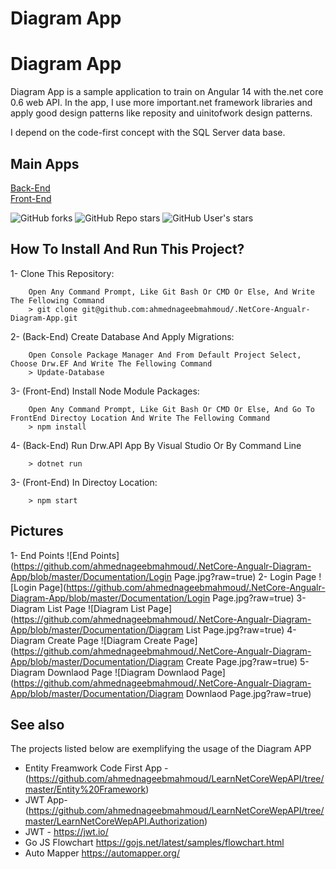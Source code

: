 # Diagram App

Diagram App
=====
Diagram App is a sample application to train on Angular 14 with the.net core 0.6 web API. In the app, I use more important.net framework libraries and apply good design patterns like reposity and uinitofwork design patterns.

I depend on the code-first concept with the SQL Server data base.

## Main Apps
[Back-End](https://github.com/ahmednageebmahmoud/.NetCore-Angualr-Diagram-App/tree/master/BackEnd) <br>
[Front-End](https://github.com/ahmednageebmahmoud/.NetCore-Angualr-Diagram-App/tree/master/FrontEnd)


![GitHub forks](https://img.shields.io/github/forks/ahmednageebmahmoud/.NetCore-Angualr-Diagram-App?style=social)
![GitHub Repo stars](https://img.shields.io/github/stars/ahmednageebmahmoud/.NetCore-Angualr-Diagram-App?style=social)
![GitHub User's stars](https://img.shields.io/github/stars/ahmednageebmahmoud?label=Star%20Me&style=social)


How To Install And Run This Project?
-----------------------------------------
1- Clone This Repository:
```
    Open Any Command Prompt, Like Git Bash Or CMD Or Else, And Write The Fellowing Command
    > git clone git@github.com:ahmednageebmahmoud/.NetCore-Angualr-Diagram-App.git
```

2- (Back-End) Create Database And Apply Migrations:
```
    Open Console Package Manager And From Default Project Select, Choose Drw.EF And Write The Fellowing Command
    > Update-Database 
```

3- (Front-End) Install Node Module Packages:
```
    Open Any Command Prompt, Like Git Bash Or CMD Or Else, And Go To FrontEnd Directoy Location And Write The Fellowing Command
    > npm install 
```
 
4- (Back-End) Run Drw.API App By Visual Studio Or By Command Line 
```
    > dotnet run 
```
3- (Front-End) In Directoy Location:
```
    > npm start
```

Pictures
--------------------------------------------------------------------------------
1- End Points
    ![End Points](https://github.com/ahmednageebmahmoud/.NetCore-Angualr-Diagram-App/blob/master/Documentation/Login Page.jpg?raw=true)
2- Login Page
    ![Login Page](https://github.com/ahmednageebmahmoud/.NetCore-Angualr-Diagram-App/blob/master/Documentation/Login Page.jpg?raw=true)
3- Diagram List Page
    ![Diagram List Page](https://github.com/ahmednageebmahmoud/.NetCore-Angualr-Diagram-App/blob/master/Documentation/Diagram List Page.jpg?raw=true)
4- Diagram Create Page
    ![Diagram Create Page](https://github.com/ahmednageebmahmoud/.NetCore-Angualr-Diagram-App/blob/master/Documentation/Diagram Create Page.jpg?raw=true)
5- Diagram Downlaod Page
    ![Diagram Downlaod Page](https://github.com/ahmednageebmahmoud/.NetCore-Angualr-Diagram-App/blob/master/Documentation/Diagram Downlaod Page.jpg?raw=true)

See also
--------------------------------------------------------------------------------

The projects listed below are exemplifying the usage of the Diagram APP

* Entity Freamwork Code First App - (https://github.com/ahmednageebmahmoud/LearnNetCoreWepAPI/tree/master/Entity%20Framework)
* JWT App- (https://github.com/ahmednageebmahmoud/LearnNetCoreWepAPI/tree/master/LearnNetCoreWepAPI.Authorization)
* JWT - https://jwt.io/
* Go JS Flowchart https://gojs.net/latest/samples/flowchart.html
* Auto Mapper https://automapper.org/